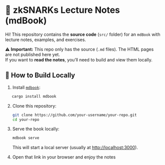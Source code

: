 # 📖 zkSNARKs Lecture Notes (mdBook)

Hi!  This repository contains the **source code** (`src/` folder) for an `mdBook` with lecture notes, examples, and exercises.

⚠️ **Important:** This repo only has the source (`.md` files). The HTML pages are not published here yet.  
If you want to **read the notes**, you’ll need to build and view them locally.


## 🚀 How to Build Locally

1. Install [`mdbook`](https://rust-lang.github.io/mdBook/):

```bash
   cargo install mdbook
````

2. Clone this repository:

   ```bash
   git clone https://github.com/your-username/your-repo.git
   cd your-repo
   ```

3. Serve the book locally:

   ```bash
   mdbook serve
   ```

   This will start a local server (usually at [http://localhost:3000](http://localhost:3000)).

4. Open that link in your browser and enjoy the notes 





